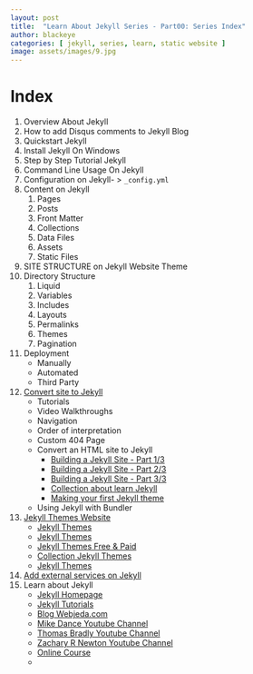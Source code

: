 ```yaml
---
layout: post
title:  "Learn About Jekyll Series - Part00: Series Index"
author: blackeye
categories: [ jekyll, series, learn, static website ]
image: assets/images/9.jpg
---
```


# Index
1. Overview About Jekyll
2. How to add Disqus comments to Jekyll Blog
3. Quickstart Jekyll
4. Install Jekyll On Windows
5. Step by Step Tutorial Jekyll
6. Command Line Usage On Jekyll
7. Configuration on Jekyll- > `_config.yml`
8. Content on Jekyll
    1. Pages
    2. Posts
    3. Front Matter
    4. Collections
    5. Data Files
    6. Assets
    7. Static Files
9. SITE STRUCTURE on Jekyll Website Theme
10. Directory Structure
    1. Liquid
    2. Variables
    3. Includes
    4. Layouts
    5. Permalinks
    6. Themes
    7. Pagination
11. Deployment
    * Manually
    * Automated
    * Third Party
12. [Convert site to Jekyll](https://jekyllrb.com/tutorials/convert-site-to-jekyll/)
    * Tutorials
    * Video Walkthroughs
    * Navigation
    * Order of interpretation
    * Custom 404 Page
    * Convert an HTML site to Jekyll
        * [Building a Jekyll Site - Part 1/3](https://css-tricks.com/building-a-jekyll-site-part-1-of-3/)
        * [Building a Jekyll Site - Part 2/3](https://css-tricks.com/building-a-jekyll-site-part-2-of-3/)
        * [Building a Jekyll Site - Part 3/3](https://css-tricks.com/building-a-jekyll-site-part-3-of-3/)
        * [Collection about learn Jekyll](https://learn.cloudcannon.com/jekyll-collections/)
        * [Making your first Jekyll theme](https://www.siteleaf.com/blog/making-your-first-jekyll-theme-part-1/)
    * Using Jekyll with Bundler
13. [Jekyll Themes Website](https://duckduckgo.com/?q=Jekyll+themes&ia=web)
    * [Jekyll Themes](http://jekyllthemes.org/)
    * [Jekyll Themes](http://themes.jekyllrc.org/)
    * [Jekyll Themes Free & Paid](https://jekyllthemes.io/)
    * [Collection Jekyll Themes](http://xdesigns.net/2016/04/jekyll-themes/)
    * [Jekyll Themes](https://jekyll-themes.com/free/)
14. [Add external services on Jekyll](https://jekyllrb.com/tutorials/convert-site-to-jekyll/#12-add-external-services)
15. Learn about Jekyll
    * [Jekyll Homepage](https://jekyllrb.com/docs/)
    * [Jekyll Tutorials](https://jekyllrb.com/tutorials/home/)
    * [Blog Webjeda.com](https://blog.webjeda.com/tags/#Jekyll)
    * [Mike Dance Youtube Channel](https://www.youtube.com/watch?v=T1itpPvFWHI&list=PLLAZ4kZ9dFpOPV5C5Ay0pHaa0RJFhcmcB)
    * [Thomas Bradly Youtube Channel](https://www.youtube.com/watch?v=oiNVQ9Zjy4o&list=PLWjCJDeWfDdfVEcLGAfdJn_HXyM4Y7_k-)
    * [Zachary R Newton Youtube Channel](https://www.youtube.com/watch?v=eAWJ86O51lo&list=PLygcmZoi1k1BbL2G0xc0pHJQTT1VtIo4f)
    * [Online Course](https://drive.google.com/open?id=19UeFji8_Jmh1eam4uZ6tZhJAkBLPwG6T)
    * []()


